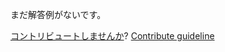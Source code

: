 
まだ解答例がないです。

[コントリビュートしませんか](https://github.com/BFEdev/BFE.dev-solutions/blob/main/react-quiz/useeffect-ii_ja.md)?  [Contribute guideline](https://github.com/BFEdev/BFE.dev-solutions#how-to-contribute)
